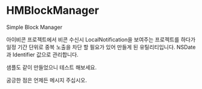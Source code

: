 HMBlockManager
==============

Simple Block Manager

아이비콘 프로젝트에서 비콘 수신시 LocalNotification을  보여주는 프로젝트를 하다가 일정 기간 단위로 중복 노출을 차단 할 필요가 있어 만들게 된 유틸리티입니다.
NSDate과 Identifier 값으로 관리합니다.

샘플도 같이 만들었으니 테스트 해보세요.

굼긍한 점은 언제든 메시지 주십시오.